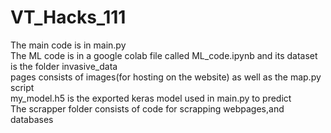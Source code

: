 # VT_Hacks_111
The main code is in main.py<br/>
The ML code is in a google colab file called ML_code.ipynb and its dataset is the folder invasive_data<br/>
pages consists of images(for hosting on the website) as well as the map.py script<br/>
my_model.h5 is the exported keras model used in main.py to predict<br/>
The scrapper folder consists of code for scrapping webpages,and databases<br/>

